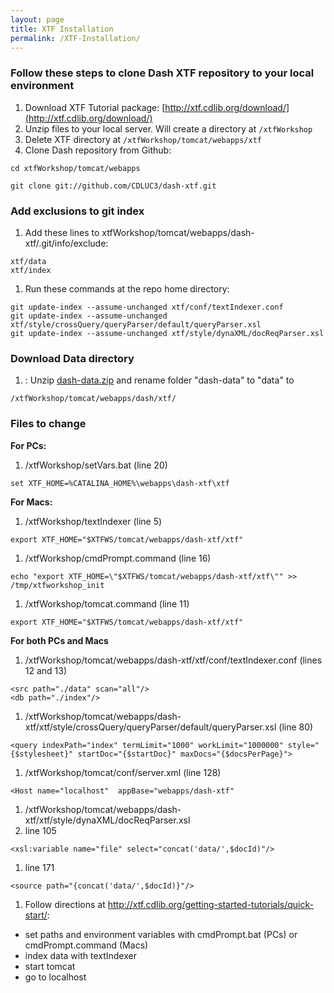```yaml
---
layout: page
title: XTF Installation
permalink: /XTF-Installation/
---
```


### Follow these steps to clone Dash XTF repository to your local environment

1. Download XTF Tutorial package: [http://xtf.cdlib.org/download/](http://xtf.cdlib.org/download/)
1. Unzip files to your local server. Will create a directory at ````/xtfWorkshop````
1. Delete XTF directory at ````/xtfWorkshop/tomcat/webapps/xtf````
1. Clone Dash repository from Github:

```
cd xtfWorkshop/tomcat/webapps

git clone git://github.com/CDLUC3/dash-xtf.git
```

### Add exclusions to git index

1. Add these lines to xtfWorkshop/tomcat/webapps/dash-xtf/.git/info/exclude:

```
xtf/data
xtf/index
```
1. Run these commands at the repo home directory:

```
git update-index --assume-unchanged xtf/conf/textIndexer.conf
git update-index --assume-unchanged xtf/style/crossQuery/queryParser/default/queryParser.xsl
git update-index --assume-unchanged xtf/style/dynaXML/docReqParser.xsl
```



### Download Data directory
1. : Unzip [dash-data.zip](https://github.com/CDLUC3/dash/raw/gh-pages/docs/dash-data.zip) and rename folder "dash-data" to "data" to 

```
/xtfWorkshop/tomcat/webapps/dash/xtf/
```

### Files to change
**For PCs:** 

1. /xtfWorkshop/setVars.bat (line 20)

```
set XTF_HOME=%CATALINA_HOME%\webapps\dash-xtf\xtf
```

**For Macs:**  

1. /xtfWorkshop/textIndexer (line 5)

```
export XTF_HOME="$XTFWS/tomcat/webapps/dash-xtf/xtf"
```

1. /xtfWorkshop/cmdPrompt.command (line 16)

```
echo "export XTF_HOME=\"$XTFWS/tomcat/webapps/dash-xtf/xtf\"" >> /tmp/xtfworkshop_init
```
1. /xtfWorkshop/tomcat.command (line 11)

```
export XTF_HOME="$XTFWS/tomcat/webapps/dash-xtf/xtf"
```

**For both PCs and Macs**

1. /xtfWorkshop/tomcat/webapps/dash-xtf/xtf/conf/textIndexer.conf (lines 12 and 13)
        
```
<src path="./data" scan="all"/>
<db path="./index"/>
```


1. /xtfWorkshop/tomcat/webapps/dash-xtf/xtf/style/crossQuery/queryParser/default/queryParser.xsl (line 80)
      
```
<query indexPath="index" termLimit="1000" workLimit="1000000" style="{$stylesheet}" startDoc="{$startDoc}" maxDocs="{$docsPerPage}">
```

1. /xtfWorkshop/tomcat/conf/server.xml (line 128)

```
<Host name="localhost"  appBase="webapps/dash-xtf"
```

1. /xtfWorkshop/tomcat/webapps/dash-xtf/xtf/style/dynaXML/docReqParser.xsl
  1. line 105
      
```
<xsl:variable name="file" select="concat('data/',$docId)"/>
```

  1. line 171

```
<source path="{concat('data/',$docId)}"/>
```

1. Follow directions at http://xtf.cdlib.org/getting-started-tutorials/quick-start/:
  * set paths and environment variables with cmdPrompt.bat (PCs) or cmdPrompt.command (Macs)
  * index data with textIndexer
  * start tomcat
  * go to localhost
